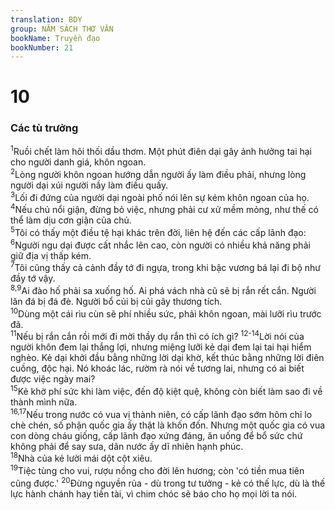 ```yaml
---
translation: BDY
group: NĂM SÁCH THƠ VĂN
bookName: Truyền đạo 
bookNumber: 21
---
```


<div class="title"><h1>10</h1><h3>Các tù trưởng</h3></div>
<span class="verse tr_10_1"><sup>1</sup>Ruồi chết làm hôi thối dầu thơm. Một phút điên dại gây ảnh hưởng tai hại cho người danh giá, khôn ngoan.<br/></span>
<span class="verse tr_10_2"><sup>2</sup>Lòng người khôn ngoan hướng dẫn người ấy làm điều phải, nhưng lòng người dại xúi người nầy làm điều quấy.<br/></span>
<span class="verse tr_10_3"><sup>3</sup>Lối đi đứng của người dại ngoài phố nói lên sự kém khôn ngoan của họ.<br/></span>
<span class="verse tr_10_4"><sup>4</sup>Nếu chủ nổi giận, đừng bỏ việc, nhưng phải cư xử mềm mỏng, như thế có thể làm dịu cơn giận của chủ.<br/></span>
<span class="verse tr_10_5"><sup>5</sup>Tôi có thấy một điều tệ hại khác trên đời, liên hệ đến các cấp lãnh đạo:<br/></span>
<span class="verse tr_10_6"><sup>6</sup>Người ngu dại được cất nhắc lên cao, còn người có nhiều khả năng phải giữ địa vị thấp kém.<br/></span>
<span class="verse tr_10_7"><sup>7</sup>Tôi cũng thấy cả cảnh đầy tớ đi ngựa, trong khi bậc vương bá lại đi bộ như đầy tớ vậy.<br/></span>
<span class="verse tr_10_8 tr_10_9"><sup>8,9</sup>Ai đào hố phải sa xuống hố. Ai phá vách nhà cũ sẽ bị rắn rết cắn. Người lăn đá bị đá đè. Người bổ củi bị củi gây thương tích.<br/></span>
<span class="verse tr_10_10"><sup>10</sup>Dùng một cái rìu cùn sẽ phí nhiều sức, phải khôn ngoan, mài lưỡi rìu trước đã.<br/></span>
<span class="verse tr_10_11"><sup>11</sup>Nếu bị rắn cắn rồi mới đi mời thầy dụ rắn thì có ích gì? </span>
<span class="verse tr_10_12 tr_10_13 tr_10_14"><sup>12-14</sup>Lời nói của người khôn đem lại thắng lợi, nhưng miệng lưỡi kẻ dại đem lại tai hại hiểm nghèo. Kẻ dại khởi đầu bằng những lời dại khờ, kết thúc bằng những lời điên cuồng, độc hại. Nó khoác lác, rườm rà nói về tương lai, nhưng có ai biết được việc ngày mai?<br/></span>
<span class="verse tr_10_15"><sup>15</sup>Kẻ khờ phí sức khi làm việc, đến độ kiệt quệ, không còn biết làm sao đi về thành mình nữa.<br/></span>
<span class="verse tr_10_16 tr_10_17"><sup>16,17</sup>Nếu trong nước có vua vị thành niên, có cấp lãnh đạo sớm hôm chỉ lo chè chén, số phận quốc gia ấy thật là khốn đốn. Nhưng một quốc gia có vua con dòng cháu giống, cấp lãnh đạo xứng đáng, ăn uống để bổ sức chứ không phải để say sưa, dân nước ấy dĩ nhiên hạnh phúc.<br/></span>
<span class="verse tr_10_18"><sup>18</sup>Nhà của kẻ lười mái dột cột xiêu.<br/></span>
<span class="verse tr_10_19"><sup>19</sup>Tiệc tùng cho vui, rượu nồng cho đời lên hương; còn &#39;có tiền mua tiên cũng được.&#39; </span>
<span class="verse tr_10_20"><sup>20</sup>Đừng nguyền rủa - dù trong tư tưởng - kẻ có thế lực, dù là thế lực hành chánh hay tiền tài, vì chim chóc sẽ báo cho họ mọi lời ta nói.</span>
